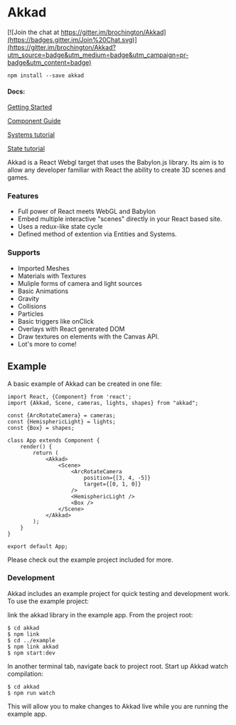 Akkad
========

[![Join the chat at https://gitter.im/brochington/Akkad](https://badges.gitter.im/Join%20Chat.svg)](https://gitter.im/brochington/Akkad?utm_source=badge&utm_medium=badge&utm_campaign=pr-badge&utm_content=badge)

`npm install --save akkad`

#### Docs:

[Getting Started](https://github.com/brochington/Akkad/blob/master/docs/getting_started.md)

[Component Guide](https://github.com/brochington/Akkad/blob/master/docs/components.md)

[Systems tutorial](https://github.com/brochington/Akkad/blob/master/docs/tutorials/systems.md)

[State tutorial](https://github.com/brochington/Akkad/blob/master/docs/tutorials/state.md)

Akkad is a React Webgl target that uses the Babylon.js library. Its aim is to allow any developer familiar with React the ability to create 3D scenes and games.

### Features

- Full power of React meets WebGL and Babylon
- Embed multiple interactive "scenes" directly in your React based site.
- Uses a redux-like state cycle
- Defined method of extention via Entities and Systems.

### Supports
- Imported Meshes
- Materials with Textures
- Muliple forms of camera and light sources
- Basic Animations
- Gravity
- Collisions
- Particles
- Basic triggers like onClick
- Overlays with React generated DOM
- Draw textures on elements with the Canvas API.
- Lot's more to come!

## Example

A basic example of Akkad can be created in one file:

```
import React, {Component} from 'react';
import {Akkad, Scene, cameras, lights, shapes} from "akkad";

const {ArcRotateCamera} = cameras;
const {HemisphericLight} = lights;
const {Box} = shapes;

class App extends Component {
    render() {
        return (
            <Akkad>
                <Scene>
                    <ArcRotateCamera
                        position={[3, 4, -5]}
                        target={[0, 1, 0]}
                    />
                    <HemisphericLight />
                    <Box />
                </Scene>
            </Akkad>
        );
    }
}

export default App;
```

Please check out the example project included for more.


### Development

Akkad includes an example project for quick testing and development work. To use the example project:

link the akkad library in the example app. From the project root:

```
$ cd akkad
$ npm link
$ cd ../example
$ npm link akkad
$ npm start:dev
```

In another terminal tab, navigate back to project root. Start up Akkad watch compilation:
```
$ cd akkad
$ npm run watch
```

This will allow you to make changes to Akkad live while you are running the example app.
